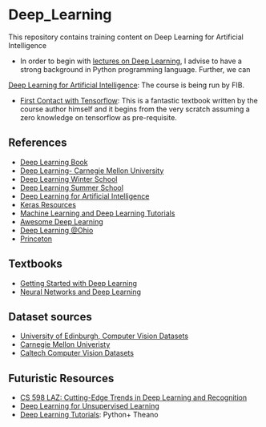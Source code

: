 # Deep_Learning
This repository contains training content on Deep Learning for Artificial Intelligence

* In order to begin with [lectures on Deep Learning](https://upc-mai-dl.github.io/), I advise to have a strong background in Python programming language. Further, we can 

[Deep Learning for Artificial Intelligence](http://dlai.deeplearning.barcelona/): The course is being run by FIB. 

* [First Contact with Tensorflow](http://jorditorres.org/research-teaching/tensorflow/first-contact-with-tensorflow-book/first-contact-with-tensorflow/): This is a fantastic textbook written by the course author himself and it begins from the very scratch assuming a zero knowledge on tensorflow as pre-requisite. 

## References
* [Deep Learning Book](http://www.deeplearningbook.org/)
* [Deep Learning- Carnegie Mellon University](http://deeplearning.cs.cmu.edu/)
* [Deep Learning Winter School](https://telecombcn-dl.github.io/2018-idl/)
* [Deep Learning Summer School](https://telecombcn-dl.github.io/2018-dlcv/)
* [Deep Learning for Artificial Intelligence](https://telecombcn-dl.github.io/2017-dlai/)
* [Keras Resources](https://github.com/fchollet/keras-resources/blob/master/README.md)
* [Machine Learning and Deep Learning Tutorials](https://github.com/ujjwalkarn/Machine-Learning-Tutorials)
* [Awesome Deep Learning](https://github.com/ChristosChristofidis/awesome-deep-learning#tutorials)
* [Deep Learning @Ohio](http://ace.cs.ohiou.edu/~razvan/courses/dl6890/index.html)
* [Princeton](http://3dvision.princeton.edu/courses.html)
## Textbooks
* [Getting Started with Deep Learning]()
* [Neural Networks and Deep Learning](http://neuralnetworksanddeeplearning.com)

## Dataset sources
* [University of Edinburgh, Computer Vision Datasets](http://homepages.inf.ed.ac.uk/rbf/CVonline/Imagedbase.htm#remote)
* [Carnegie Mellon Univeristy](https://www.cs.cmu.edu/~cil/v-images.html)
* [Caltech Computer Vision Datasets](http://www.vision.caltech.edu/archive.html)


## Futuristic Resources
* [CS 598 LAZ: Cutting-Edge Trends in Deep Learning and Recognition](http://slazebni.cs.illinois.edu/spring17/)
* [Deep Learning for Unsupervised Learning](https://sites.google.com/view/berkeley-cs294-158-sp19/home)
* [Deep Learning Tutorials](http://deeplearning.net/tutorial/deeplearning.pdf): Python+ Theano
